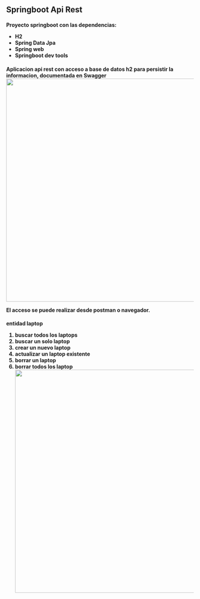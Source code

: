 ## Springboot Api Rest
<H4>Proyecto springboot con las dependencias:</>
<ul>
<li> H2</>
<li>Spring Data Jpa</>
<li>Spring web</>
<li>Springboot dev tools</></ul>

<h4>Aplicacion api rest con acceso a base de datos h2 para persistir la informacion, documentada en Swagger</>
<br>
<div>

<img src="https://user-images.githubusercontent.com/103292411/211967076-fd1e0a5b-c49a-4122-84dc-65d043e1b61b.png" width="600"/>
</>
<br>

<p>El acceso se puede realizar desde postman o navegador.</>

<h4>entidad laptop</>
<ol>
 <li>buscar todos los laptops</>
  <li>buscar un solo laptop</>
  <li>crear un nuevo laptop</>
  <li>actualizar un laptop existente</>
 <li>borrar un laptop</>
  <li>borrar todos los laptop</>
  <br>
<div>

<img src="https://user-images.githubusercontent.com/103292411/211968587-c70dd301-af29-4bf4-8d85-1a163f030368.png" width="600"/>
</div>

